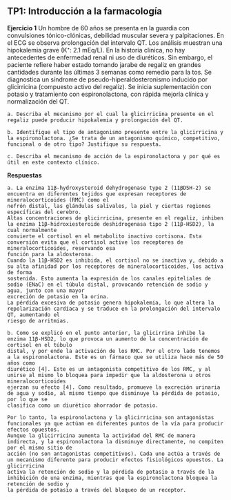 ## TP1: Introducción a la farmacología

**Ejercicio 1**
Un hombre de 60 años se presenta en la guardia con convulsiones tónico-clónicas, debilidad muscular severa y palpitaciones. En el ECG se observa prolongación del intervalo QT. Los análisis muestran una hipokalemia grave (K⁺: 2.1 mEq/L).
En la historia clínica, no hay antecedentes de enfermedad renal ni uso de diuréticos. Sin embargo, el paciente refiere haber estado tomando jarabe de regaliz en grandes cantidades durante las últimas 3 semanas como remedio para la tos.
Se diagnostica un síndrome de pseudo-hiperaldosteronismo inducido por glicirricina (compuesto activo del regaliz). Se inicia suplementación con potasio y tratamiento con espironolactona, con rápida mejoría clínica y normalización del QT.

    a. Describa el mecanismo por el cual la glicirricina presente en el regaliz puede producir hipokalemia y prolongación del QT.

    b. Identifique el tipo de antagonismo presente entre la glicirricina y la espironolactona. ¿Se trata de un antagonismo químico, competitivo, funcional o de otro tipo? Justifique su respuesta.
    
    c. Describa el mecanismo de acción de la espironolactona y por qué es útil en este contexto clínico.

**Respuestas**

    a. La enzima 11β-hydroxysteroid dehydrogenase type 2 (11βDSH-2) se encuentra en diferentes tejidos que expresan receptores de mineralocorticoides (RMC) como el
    nefrón distal, las glándulas salivales, la piel y ciertas regiones específicas del cerebro. 
    Altas concentraciones de glicirricina, presente en el regaliz, inhiben la enzima 11β-hidroxiesteroide deshidrogenasa tipo 2 (11β-HSD2), la cual normalmente  
    convierte el cortisol en el metabolito inactivo cortisona. Esta conversión evita que el cortisol active los receptores de mineralocorticoides, reservando esa
    función para la aldosterona.
    Cuando la 11β-HSD2 es inhibida, el cortisol no se inactiva y, debido a su alta afinidad por los receptores de mineralocorticoides, los activa de forma     
    sostenida. Esto aumenta la expresión de los canales epiteliales de sodio (ENaC) en el túbulo distal, provocando retención de sodio y agua, junto con una mayor
    excreción de potasio en la orina.
    La pérdida excesiva de potasio genera hipokalemia, lo que altera la repolarización cardíaca y se traduce en la prolongación del intervalo QT, aumentando el
    riesgo de arritmias.

    b. Como se explicó en el punto anterior, la glicirrina inhibe la enzima 11β-HSD2, lo que provoca un aumento de la concentración de cortisol en el túbulo
    distal, y por ende la activación de los RMC. Por el otro lado tenemos a la espironolactona. Este es un fármaco que se utiliza hace más de 50 años como
    diurético [4]. Este es un antagonista competitivo de los RMC, y al unirse al mismo lo bloquea para impedir que la aldosterona u otros mineralocorticoides
    ejerzan su efecto [4]. Como resultado, promueve la excreción urinaria de agua y sodio, al mismo tiempo que disminuye la pérdida de potasio, por lo que se
    clasifica como un diurético ahorrador de potasio.

    Por lo tanto, la espironolactona y la glicirricina son antagonistas funcionales ya que actúan en diferentes puntos de la vía para producir efectos opuestos.
    Aunque la glicirricina aumenta la actividad del RMC de manera indirecta, y la espironolactona la disminuye directamente, no compiten por el mismo sitio de
    acción (no son antagonistas competitivos). Cada uno actúa a través de un mecanismo diferente para producir efectos fisiológicos opuestos. La glicirricina
    activa la retención de sodio y la pérdida de potasio a través de la inhibición de una enzima, mientras que la espironolactona bloquea la retención de sodio y
    la pérdida de potasio a través del bloqueo de un receptor.

 
